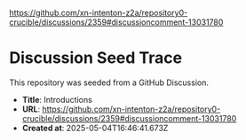 https://github.com/xn-intenton-z2a/repository0-crucible/discussions/2359#discussioncomment-13031780

# Discussion Seed Trace

This repository was seeded from a GitHub Discussion.

- **Title**: Introductions
- **URL**: https://github.com/xn-intenton-z2a/repository0-crucible/discussions/2359#discussioncomment-13031780
- **Created at**: 2025-05-04T16:46:41.673Z
